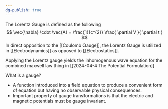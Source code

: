 ```yaml
---
dg-publish: true
---
```

The  Lorentz Gauge is defined as the following 
$$
\vec{\nabla} \cdot \vec{A} = \frac{1}{c^{2}} \frac{ \partial V }{ \partial t } 
$$
In direct opposition to the [[Coulomb Gauge]], the Lorentz Gauge is utilized in [[Electrodynamics]] as opposed to [[Electrostatics]]. 

Applying the Lorentz gauge yields the inhomogenous wave equation for the combined maxwell law thing in [[2024-04-4 The Potential Formulation]]

What is a gauge? 
- A function introduced into a field equation to produce a convenient form of equation but having no observable physical consequences. 
- Important property of gauge transformations is that the electric and magnetic potentials must be gauge invariant. 

